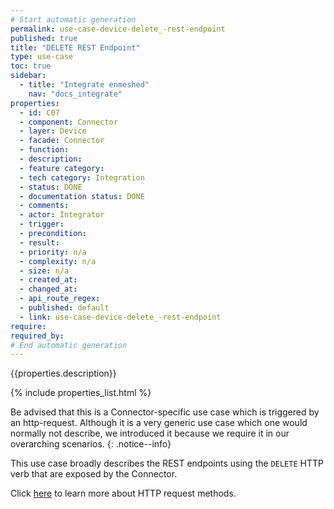 ```yaml
---
# Start automatic generation
permalink: use-case-device-delete_-rest-endpoint
published: true
title: "DELETE REST Endpoint"
type: use-case
toc: true
sidebar:
  - title: "Integrate enmeshed"
    nav: "docs_integrate"
properties:
  - id: C07
  - component: Connector
  - layer: Device
  - facade: Connector
  - function:
  - description:
  - feature category:
  - tech category: Integration
  - status: DONE
  - documentation status: DONE
  - comments:
  - actor: Integrator
  - trigger:
  - precondition:
  - result:
  - priority: n/a
  - complexity: n/a
  - size: n/a
  - created_at:
  - changed_at:
  - api_route_regex:
  - published: default
  - link: use-case-device-delete_-rest-endpoint
require:
required_by:
# End automatic generation
---
```


{{properties.description}}

{% include properties_list.html %}

Be advised that this is a Connector-specific use case which is triggered by an http-request. Although it is a very generic use case which one would normally not describe, we introduced it because we require it in our overarching scenarios.
{: .notice--info}

This use case broadly describes the REST endpoints using the `DELETE` HTTP verb that are exposed by the Connector.

Click [here](https://developer.mozilla.org/en-US/docs/Web/HTTP/Methods) to learn more about HTTP request methods.
